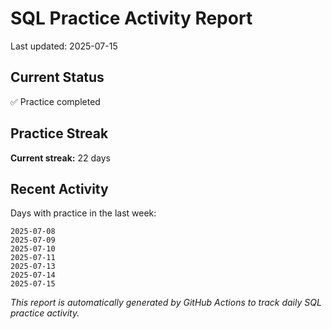 # SQL Practice Activity Report

Last updated: 2025-07-15

## Current Status

✅ Practice completed

## Practice Streak

**Current streak:** 22 days

## Recent Activity

Days with practice in the last week:

```
2025-07-08
2025-07-09
2025-07-10
2025-07-11
2025-07-13
2025-07-14
2025-07-15
```

*This report is automatically generated by GitHub Actions to track daily SQL practice activity.*
